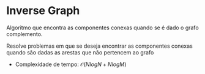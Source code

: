 # Inverse Graph

<!-- DESCRIPTION -->
Algoritmo que encontra as componentes conexas quando se é dado o grafo complemento.
<!-- DESCRIPTION -->

Resolve problemas em que se deseja encontrar as componentes conexas quando são dadas as arestas que não pertencem ao grafo

- Complexidade de tempo: $\mathcal{O}(N log N + N log M)$
